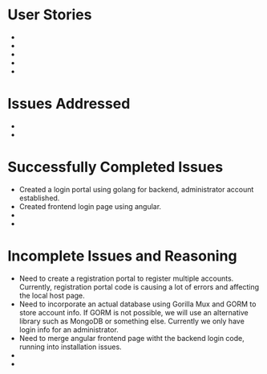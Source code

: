 # User Stories
- 
-
-
-
-

# Issues Addressed
- 
-

# Successfully Completed Issues
- Created a login portal using golang for backend, administrator account established.
- Created frontend login page using angular.
-
-

# Incomplete Issues and Reasoning
- Need to create a registration portal to register multiple accounts. Currently, registration portal code is causing a lot of errors and affecting the local host page.
- Need to incorporate an actual database using Gorilla Mux and GORM to store account info. If GORM is not possible, we will use an alternative library such as MongoDB or something else. Currently we only have login info for an administrator.
- Need to merge angular frontend page witht the backend login code, running into installation issues.
-
-

